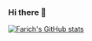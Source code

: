 ### Hi there 👋

<!--
**farichrr/farichrr** is a ✨ _special_ ✨ repository because its `README.md` (this file) appears on your GitHub profile.

Here are some ideas to get you started:

- 🔭 I’m currently working on ...
- 🌱 I’m currently learning ...
- 👯 I’m looking to collaborate on ...
- 🤔 I’m looking for help with ...
- 💬 Ask me about ...
- 📫 How to reach me: ...
- 😄 Pronouns: ...
- ⚡ Fun fact: ...
-->


[![Farich's GitHub stats](https://github-readme-stats.vercel.app/api?username=farichrr&count_private=true&show_icons=true&theme=tokyonight)](https://github.com/farichrr/github-readme-stats)
